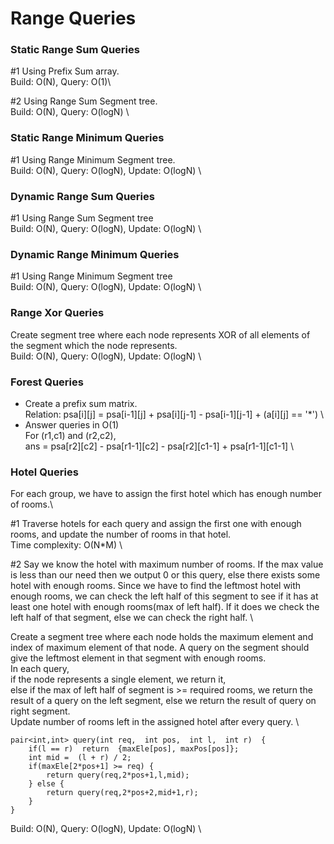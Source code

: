 # Range Queries

### Static Range Sum Queries

\#1 Using Prefix Sum array.\
Build: O(N), Query: O(1)\

\#2 Using Range Sum Segment tree. \
Build: O(N), Query: O(logN) \

### Static Range Minimum Queries

\#1 Using Range Minimum Segment tree. \
Build: O(N), Query: O(logN), Update: O(logN) \

### Dynamic Range Sum Queries

\#1 Using Range Sum Segment tree \
Build: O(N), Query: O(logN), Update: O(logN) \

### Dynamic Range Minimum Queries

\#1 Using Range Minimum Segment tree \
Build: O(N), Query: O(logN), Update: O(logN) \

### Range Xor Queries
Create segment tree where each node represents XOR of all elements of the segment which the node represents. \
Build: O(N), Query: O(logN), Update: O(logN) \

### Forest Queries

- Create a prefix sum matrix.\
 Relation: psa[i][j]  = psa[i-1][j]  + psa[i][j-1]  - psa[i-1][j-1]  +  (a[i][j] ==  '*') \
-  Answer queries in O(1) \
For (r1,c1) and (r2,c2), \
ans = psa[r2][c2]  - psa[r1-1][c2]  - psa[r2][c1-1]  + psa[r1-1][c1-1] \

### Hotel Queries
For each group, we have to assign the first hotel which has enough number of rooms.\

\#1 Traverse hotels for each query and assign the first one with enough rooms, and update the number of rooms in that hotel. \
Time complexity: O(N\*M) \

\#2 Say we know the hotel with maximum number of rooms. If the max value is less than our need then we output 0 or this query, else there exists some hotel with enough rooms. Since we have to find the leftmost hotel with enough rooms, we can check the left half of this segment to see if it has at least one hotel with enough rooms(max of left half). If it does we check the left half of that segment, else we can check the right half. \

Create a segment tree where each node holds the maximum element and index of maximum element of that node. A query on the segment should give the leftmost element in that segment with enough rooms. \
In each query, \
if the node represents a single element, we return it, \
else if the max of left half of segment is >= required rooms, we return the result of a query on the left segment, else we return the result of query on right segment. \
Update number of rooms left in the assigned hotel after every query. \

```
pair<int,int> query(int req,  int pos,  int l,  int r)  {
	if(l == r)  return  {maxEle[pos], maxPos[pos]};
	int mid =  (l + r) / 2;
	if(maxEle[2*pos+1] >= req) {
		return query(req,2*pos+1,l,mid);
	} else {
		return query(req,2*pos+2,mid+1,r);
	}
}
```
Build: O(N), Query: O(logN), Update: O(logN) \
